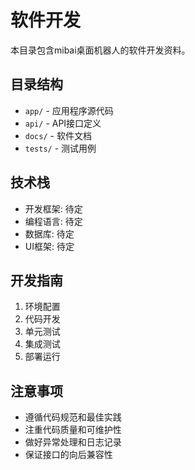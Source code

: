 # 软件开发

本目录包含mibai桌面机器人的软件开发资料。

## 目录结构

- `app/` - 应用程序源代码
- `api/` - API接口定义
- `docs/` - 软件文档
- `tests/` - 测试用例

## 技术栈

- 开发框架: 待定
- 编程语言: 待定
- 数据库: 待定
- UI框架: 待定

## 开发指南

1. 环境配置
2. 代码开发
3. 单元测试
4. 集成测试
5. 部署运行

## 注意事项

- 遵循代码规范和最佳实践
- 注重代码质量和可维护性
- 做好异常处理和日志记录
- 保证接口的向后兼容性